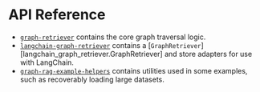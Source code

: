# API Reference

* [`graph-retriever`](./graph_retriever/index.md) contains the core graph traversal logic.
* [`langchain-graph-retriever`](./langchain_graph_retriever/index.md) contains a [`GraphRetriever`][langchain_graph_retriever.GraphRetriever] and store adapters for use with LangChain.
* [`graph-rag-example-helpers`](./graph_rag_example_helpers/index.md) contains utilities used in some examples, such as recoverably loading large datasets.